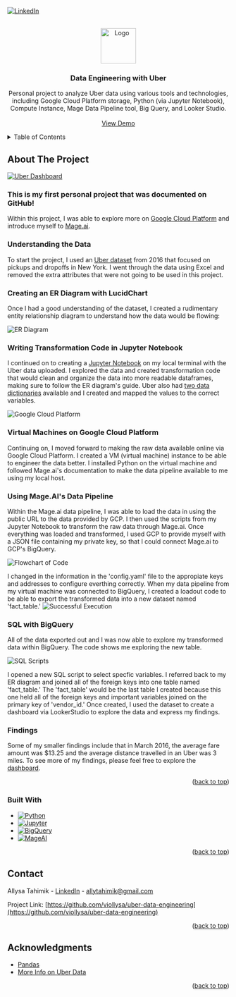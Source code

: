 
<!-- PROJECT SHIELDS -->
[![LinkedIn][linkedin-shield]][linkedin-url]



<!-- PROJECT LOGO -->
<br />
<div align="center">
  <a href="https://github.com/viollysa/uber-data-engineering">
    <img src="images/purple.png" alt="Logo" width="80" height="80">
  </a>

<h3 align="center">Data Engineering with Uber</h3>

  <p align="center">
    Personal project to analyze Uber data using various tools and technologies, including Google Cloud Platform storage, Python (via Jupyter Notebook), Compute Instance, Mage Data Pipeline tool, Big Query, and Looker Studio.
    <br />
    <br />
    <a href="https://github.com/viollysa/uber-data-engineering><strong>Explore the docs»</strong></a>
    <a href="https://github.com/viollysa/uber-data-engineering">View Demo</a>
  </p>
</div>



<!-- TABLE OF CONTENTS -->
<details>
  <summary>Table of Contents</summary>
  <ol>
    <li>
      <a href="#about-the-project">About The Project</a>
      <ul>
        <li><a href="#understanding-the-data">Understanding the Data</a></li>
        <li><a href="#er-diagram">Createing an ER Diagram with LucidChart</a></li>
        <li><a href="#jupyter-notebook">Writing the Transformation Code in Jupyter Notebook</a></li>
        <li><a href="#google-cloud-platform">Virtual Machines on Google Cloud Platform</a></li>
        <li><a href="#mage-ai">Using Mage.AI's Data Pipeline</a></li>
        <li><a href="#bigquery">SQL with BigQuery</a></li>
        <li><a href="#findings">Findings</a></li>
        <li><a href="#built-with">Built With</a></li>
      </ul>
    </li>
    <li><a href="#contact">Contact</a></li>
    <li><a href="#acknowledgments">Acknowledgments</a></li>
  </ol>
</details>



<!-- ABOUT THE PROJECT -->
## About The Project
[![Uber Dashboard][product-screenshot]](https://lookerstudio.google.com/s/teJcFnW7XOc)

### This is my first personal project that was documented on GitHub!
Within this project, I was able to explore more on [Google Cloud Platform](https://cloud.google.com/gcp?utm_source=google&utm_medium=cpc&utm_campaign=na-US-all-en-dr-bkws-all-all-trial-e-dr-1605212&utm_content=text-ad-none-any-DEV_c-CRE_665735450627-ADGP_Hybrid+%7C+BKWS+-+EXA+%7C+Txt_Google+Cloud-KWID_43700077223807301-kwd-26415313501&utm_term=KW_google+cloud+platform-ST_google+cloud+platform&gad_source=1&gclid=CjwKCAiAjfyqBhAsEiwA-UdzJP6AN9-rqjYNg3IRoSr-cLrC76RytOvvULCXEfJ5yQVKZe0YA560_RoCKl4QAvD_BwE&gclsrc=aw.ds&hl=en) and introduce myself to [Mage.ai](https://www.mage.ai/).

<!-- UNDERSTANDING THE DATA -->
### Understanding the Data
To start the project, I used an [Uber dataset](https://github.com/viollysa/uber-data-engineering/blob/main/data/uber_data.csv) from 2016 that focused on pickups and dropoffs in New York. I went through the data using Excel and removed the extra attributes that were not going to be used in this project.

<!-- CREATE ER -->
### Creating an ER Diagram with LucidChart
Once I had a good understanding of the dataset, I created a rudimentary entity relationship diagram to understand how the data would be flowing:

![ER Diagram](/images/er-diagram.PNG)

<!-- JUPYTER NOTEBOOK -->
### Writing Transformation Code in Jupyter Notebook
I continued on to creating a [Jupyter Notebook](https://github.com/viollysa/uber-data-engineering/blob/main/uber.ipynb) on my local terminal with the Uber data uploaded. I explored the data and created transformation code that would clean and organize the data into more readable dataframes, making sure to follow the ER diagram's guide. Uber also had [two data dictionaries](https://www.nyc.gov/assets/tlc/downloads/pdf/data_dictionary_trip_records_yellow.pdf) available and I created and mapped the values to the correct variables.


<!-- GOOGLE CLOUD PLATFORM -->
![Google Cloud Platform](/images/gcp2.PNG)
### Virtual Machines on Google Cloud Platform
Continuing on, I moved forward to making the raw data available online via Google Cloud Platform.
I created a VM (virtual machine) instance to be able to engineer the data better. I installed Python on the virtual machine and followed Mage.ai's documentation to make the data pipeline available to me using my local host.

<!-- MAGE AI -->
### Using Mage.AI's Data Pipeline
Within the Mage.ai data pipeline, I was able to load the data in using the public URL to the data provided by GCP. I then used the scripts from my Jupyter Notebook to transform the raw data through Mage.ai.
Once everything was loaded and transformed, I used GCP to provide myself with a JSON file containing my private key, so that I could connect Mage.ai to GCP's BigQuery. 

![Flowchart of Code](/images/mage1.PNG)

I changed in the information in the 'config.yaml' file to the appropiate keys and addresses to configure everthing correctly. When my data pipeline from my virtual machine was connected to BigQuery, I created a loadout code to be able to export the transformed data into a new dataset named 'fact_table.' 
![Successful Execution](/images/mage2.PNG)

<!-- BIGQUERY -->
### SQL with BigQuery
All of the data exported out and I was now able to explore my transformed data within BigQuery. The code shows me exploring the new table.

![SQL Scripts](/images/gcp.PNG)

I opened a new SQL script to select specfic variables. I referred back to my ER diagram and joined all of the foreign keys into one table named 'fact_table.' The 'fact_table' would be the last table I created because this one held all of the foreign keys and important variables joined on the primary key of 'vendor_id.' Once created, I used the dataset to create a dashboard via LookerStudio to explore the data and express my findings.

<!-- FINDINGS -->
### Findings
Some of my smaller findings include that in March 2016, the average fare amount was $13.25 and the average distance travelled in an Uber was 3 miles. To see more of my findings, please feel free to explore the [dashboard](https://lookerstudio.google.com/s/teJcFnW7XOc).

<p align="right">(<a href="#readme-top">back to top</a>)</p>


<!-- BUILT WITH -->
### Built With

* [![Python][Python.py]][Python-url]
* [![Jupyter][Jupyter.ipynb]][Jupyter-url]
* [![BigQuery][Bigquery.js]][Bigquery-url]
* [![MageAI][Mage.ai]][Mage-url]

<p align="right">(<a href="#readme-top">back to top</a>)</p>


<!-- CONTACT -->
## Contact

Allysa Tahimik - [LinkedIn](https://www.linkedin.com/in/allysatahimik/) - allytahimik@gmail.com

Project Link: [https://github.com/viollysa/uber-data-engineering](https://github.com/viollysa/uber-data-engineering)

<p align="right">(<a href="#readme-top">back to top</a>)</p>



<!-- ACKNOWLEDGMENTS -->
## Acknowledgments

* [Pandas](https://pandas.pydata.org/)
* [More Info on Uber Data](https://www.nyc.gov/site/tlc/about/tlc-trip-record-data.page)

<p align="right">(<a href="#readme-top">back to top</a>)</p>


<!-- MARKDOWN LINKS & IMAGES -->
<!-- https://www.markdownguide.org/basic-syntax/#reference-style-links -->
[linkedin-shield]: https://img.shields.io/badge/-LinkedIn-black.svg?style=for-the-badge&logo=linkedin&colorB=555
[linkedin-url]: https://linkedin.com/in/allysatahimik
[product-screenshot]: images/dashboard.PNG
[er-diagram]: images.er-diagram.PNG
[Python.py]: https://img.shields.io/badge/Python-000000?style=for-the-badge&logo=python&logoColor=white
[Python-url]: https://www.python.org/
[Jupyter.ipynb]: https://img.shields.io/badge/Jupyter-20232A?style=for-the-badge&logo=jupyter&logoColor=61DAFB
[Jupyter-url]: https://jupyter.org/
[Bigquery.js]: https://img.shields.io/badge/BigQuery-35495E?style=for-the-badge&logo=google&logoColor=4FC08D
[Bigquery-url]: https://cloud.google.com/bigquery?hl=en
[Mage.ai]: https://img.shields.io/badge/Mage.AI-DD0031?style=for-the-badge&logo=&logoColor=white
[Mage-url]: https://www.mage.ai/
